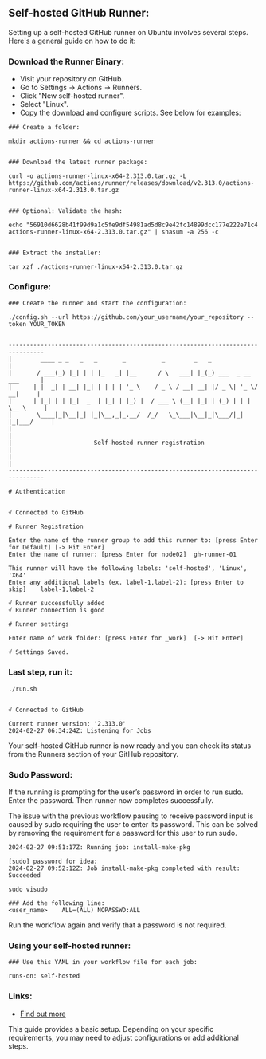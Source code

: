 ## Self-hosted GitHub Runner:

Setting up a self-hosted GitHub runner on Ubuntu involves several steps. Here's a general guide on how to do it:


### Download the Runner Binary:

- Visit your repository on GitHub.
- Go to Settings -> Actions -> Runners.
- Click "New self-hosted runner".
- Select "Linux".
- Copy the download and configure scripts. See below for examples: 


```
### Create a folder:

mkdir actions-runner && cd actions-runner 


### Download the latest runner package:

curl -o actions-runner-linux-x64-2.313.0.tar.gz -L https://github.com/actions/runner/releases/download/v2.313.0/actions-runner-linux-x64-2.313.0.tar.gz


### Optional: Validate the hash:

echo "56910d6628b41f99d9a1c5fe9df54981ad5d8c9e42fc14899dcc177e222e71c4  actions-runner-linux-x64-2.313.0.tar.gz" | shasum -a 256 -c


### Extract the installer:

tar xzf ./actions-runner-linux-x64-2.313.0.tar.gz
```


### Configure:

```
### Create the runner and start the configuration:

./config.sh --url https://github.com/your_username/your_repository --token YOUR_TOKEN


--------------------------------------------------------------------------------
|        ____ _ _   _   _       _          _        _   _                      |
|       / ___(_) |_| | | |_   _| |__      / \   ___| |_(_) ___  _ __  ___      |
|      | |  _| | __| |_| | | | | '_ \    / _ \ / __| __| |/ _ \| '_ \/ __|     |
|      | |_| | | |_|  _  | |_| | |_) |  / ___ \ (__| |_| | (_) | | | \__ \     |
|       \____|_|\__|_| |_|\__,_|_.__/  /_/   \_\___|\__|_|\___/|_| |_|___/     |
|                                                                              |
|                       Self-hosted runner registration                        |
|                                                                              |
--------------------------------------------------------------------------------

# Authentication


√ Connected to GitHub

# Runner Registration

Enter the name of the runner group to add this runner to: [press Enter for Default]	[-> Hit Enter]
Enter the name of runner: [press Enter for node02]	gh-runner-01

This runner will have the following labels: 'self-hosted', 'Linux', 'X64'
Enter any additional labels (ex. label-1,label-2): [press Enter to skip]	label-1,label-2

√ Runner successfully added
√ Runner connection is good

# Runner settings

Enter name of work folder: [press Enter for _work]	[-> Hit Enter]

√ Settings Saved.

```


### Last step, run it:

```
./run.sh


√ Connected to GitHub

Current runner version: '2.313.0'
2024-02-27 06:34:24Z: Listening for Jobs
```

Your self-hosted GitHub runner is now ready and you can check its status from the Runners section of your GitHub repository. 


### Sudo Password:
If the running is prompting for the user’s password in order to run sudo. Enter the password. Then runner now completes successfully. 


The issue with the previous workflow pausing to receive password input is caused by sudo requiring the user to enter its password. This can be solved by removing the requirement for a password for this user to run sudo.

```
2024-02-27 09:51:17Z: Running job: install-make-pkg

[sudo] password for idea:
2024-02-27 09:52:12Z: Job install-make-pkg completed with result: Succeeded
```


```
sudo visudo

### Add the following line:
<user_name>    ALL=(ALL) NOPASSWD:ALL
```

Run the workflow again and verify that a password is not required.



### Using your self-hosted runner:

```
### Use this YAML in your workflow file for each job:

runs-on: self-hosted
```









### Links:

- [Find out more](https://docs.github.com/en/actions/using-workflows/workflow-syntax-for-github-actions)


This guide provides a basic setup. Depending on your specific requirements, you may need to adjust configurations or add additional steps.
